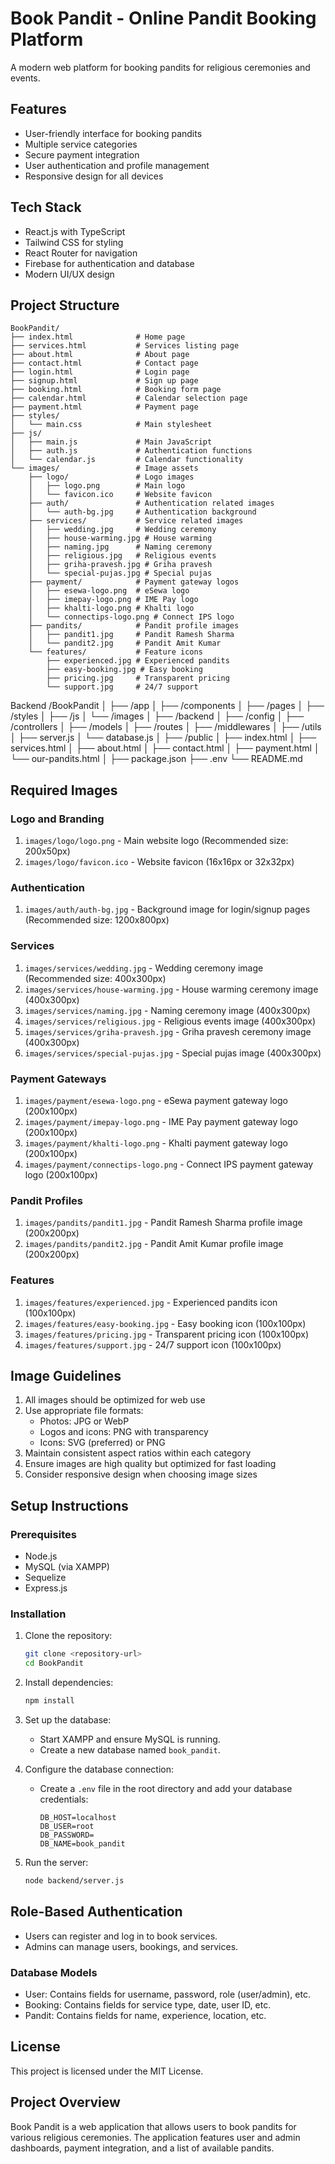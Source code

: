 # Book Pandit - Online Pandit Booking Platform

A modern web platform for booking pandits for religious ceremonies and events.

## Features

- User-friendly interface for booking pandits
- Multiple service categories
- Secure payment integration
- User authentication and profile management
- Responsive design for all devices

## Tech Stack

- React.js with TypeScript
- Tailwind CSS for styling
- React Router for navigation
- Firebase for authentication and database
- Modern UI/UX design

## Project Structure

```
BookPandit/
├── index.html              # Home page
├── services.html           # Services listing page
├── about.html              # About page
├── contact.html            # Contact page
├── login.html              # Login page
├── signup.html             # Sign up page
├── booking.html            # Booking form page
├── calendar.html           # Calendar selection page
├── payment.html            # Payment page
├── styles/
│   └── main.css            # Main stylesheet
├── js/
│   ├── main.js             # Main JavaScript
│   ├── auth.js             # Authentication functions
│   └── calendar.js         # Calendar functionality
└── images/                 # Image assets
    ├── logo/               # Logo images
    │   ├── logo.png        # Main logo
    │   └── favicon.ico     # Website favicon
    ├── auth/               # Authentication related images
    │   └── auth-bg.jpg     # Authentication background
    ├── services/           # Service related images
    │   ├── wedding.jpg     # Wedding ceremony
    │   ├── house-warming.jpg # House warming
    │   ├── naming.jpg      # Naming ceremony
    │   ├── religious.jpg   # Religious events
    │   ├── griha-pravesh.jpg # Griha pravesh
    │   └── special-pujas.jpg # Special pujas
    ├── payment/            # Payment gateway logos
    │   ├── esewa-logo.png  # eSewa logo
    │   ├── imepay-logo.png # IME Pay logo
    │   ├── khalti-logo.png # Khalti logo
    │   └── connectips-logo.png # Connect IPS logo
    ├── pandits/            # Pandit profile images
    │   ├── pandit1.jpg     # Pandit Ramesh Sharma
    │   └── pandit2.jpg     # Pandit Amit Kumar
    └── features/           # Feature icons
        ├── experienced.jpg # Experienced pandits
        ├── easy-booking.jpg # Easy booking
        ├── pricing.jpg     # Transparent pricing
        └── support.jpg     # 24/7 support
```
Backend
/BookPandit
│
├── /app
│ ├── /components
│ ├── /pages
│ ├── /styles
│ ├── /js
│ └── /images
│
├── /backend
│ ├── /config
│ ├── /controllers
│ ├── /models
│ ├── /routes
│ ├── /middlewares
│ ├── /utils
│ ├── server.js
│ └── database.js
│
├── /public
│ ├── index.html
│ ├── services.html
│ ├── about.html
│ ├── contact.html
│ ├── payment.html
│ └── our-pandits.html
│
├── package.json
├── .env
└── README.md
## Required Images

### Logo and Branding
1. `images/logo/logo.png` - Main website logo (Recommended size: 200x50px)
2. `images/logo/favicon.ico` - Website favicon (16x16px or 32x32px)

### Authentication
1. `images/auth/auth-bg.jpg` - Background image for login/signup pages (Recommended size: 1200x800px)

### Services
1. `images/services/wedding.jpg` - Wedding ceremony image (Recommended size: 400x300px)
2. `images/services/house-warming.jpg` - House warming ceremony image (400x300px)
3. `images/services/naming.jpg` - Naming ceremony image (400x300px)
4. `images/services/religious.jpg` - Religious events image (400x300px)
5. `images/services/griha-pravesh.jpg` - Griha pravesh ceremony image (400x300px)
6. `images/services/special-pujas.jpg` - Special pujas image (400x300px)

### Payment Gateways
1. `images/payment/esewa-logo.png` - eSewa payment gateway logo (200x100px)
2. `images/payment/imepay-logo.png` - IME Pay payment gateway logo (200x100px)
3. `images/payment/khalti-logo.png` - Khalti payment gateway logo (200x100px)
4. `images/payment/connectips-logo.png` - Connect IPS payment gateway logo (200x100px)

### Pandit Profiles
1. `images/pandits/pandit1.jpg` - Pandit Ramesh Sharma profile image (200x200px)
2. `images/pandits/pandit2.jpg` - Pandit Amit Kumar profile image (200x200px)

### Features
1. `images/features/experienced.jpg` - Experienced pandits icon (100x100px)
2. `images/features/easy-booking.jpg` - Easy booking icon (100x100px)
3. `images/features/pricing.jpg` - Transparent pricing icon (100x100px)
4. `images/features/support.jpg` - 24/7 support icon (100x100px)

## Image Guidelines

1. All images should be optimized for web use
2. Use appropriate file formats:
   - Photos: JPG or WebP
   - Logos and icons: PNG with transparency
   - Icons: SVG (preferred) or PNG
3. Maintain consistent aspect ratios within each category
4. Ensure images are high quality but optimized for fast loading
5. Consider responsive design when choosing image sizes

## Setup Instructions

### Prerequisites
- Node.js
- MySQL (via XAMPP)
- Sequelize
- Express.js

### Installation
1. Clone the repository:
   ```bash
   git clone <repository-url>
   cd BookPandit
   ```

2. Install dependencies:
   ```bash
   npm install
   ```

3. Set up the database:
   - Start XAMPP and ensure MySQL is running.
   - Create a new database named `book_pandit`.

4. Configure the database connection:
   - Create a `.env` file in the root directory and add your database credentials:
     ```
     DB_HOST=localhost
     DB_USER=root
     DB_PASSWORD=
     DB_NAME=book_pandit
     ```

5. Run the server:
   ```bash
   node backend/server.js
   ```

## Role-Based Authentication
- Users can register and log in to book services.
- Admins can manage users, bookings, and services.

### Database Models
- User: Contains fields for username, password, role (user/admin), etc.
- Booking: Contains fields for service type, date, user ID, etc.
- Pandit: Contains fields for name, experience, location, etc.

## License
This project is licensed under the MIT License.

## Project Overview
Book Pandit is a web application that allows users to book pandits for various religious ceremonies. The application features user and admin dashboards, payment integration, and a list of available pandits. 